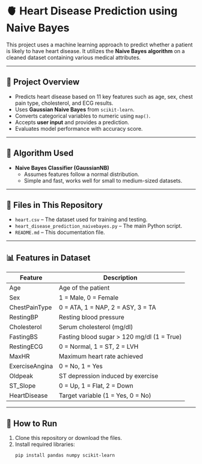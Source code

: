 # 🫀 Heart Disease Prediction using Naive Bayes

This project uses a machine learning approach to predict whether a patient is likely to have heart disease. It utilizes the **Naive Bayes algorithm** on a cleaned dataset containing various medical attributes.

---

## 📌 Project Overview

- Predicts heart disease based on 11 key features such as age, sex, chest pain type, cholesterol, and ECG results.
- Uses **Gaussian Naive Bayes** from `scikit-learn`.
- Converts categorical variables to numeric using `map()`.
- Accepts **user input** and provides a prediction.
- Evaluates model performance with accuracy score.

---

## 🧠 Algorithm Used

- **Naive Bayes Classifier (GaussianNB)**
  - Assumes features follow a normal distribution.
  - Simple and fast, works well for small to medium-sized datasets.

---

## 📂 Files in This Repository

- `heart.csv` – The dataset used for training and testing.
- `heart_disease_prediction_naivebayes.py` – The main Python script.
- `README.md` – This documentation file.

---

## 📊 Features in Dataset

| Feature            | Description                                   |
|--------------------|-----------------------------------------------|
| Age                | Age of the patient                            |
| Sex                | 1 = Male, 0 = Female                           |
| ChestPainType      | 0 = ATA, 1 = NAP, 2 = ASY, 3 = TA              |
| RestingBP          | Resting blood pressure                        |
| Cholesterol        | Serum cholesterol (mg/dl)                     |
| FastingBS          | Fasting blood sugar > 120 mg/dl (1 = True)    |
| RestingECG         | 0 = Normal, 1 = ST, 2 = LVH                    |
| MaxHR              | Maximum heart rate achieved                   |
| ExerciseAngina     | 0 = No, 1 = Yes                                |
| Oldpeak            | ST depression induced by exercise             |
| ST_Slope           | 0 = Up, 1 = Flat, 2 = Down                     |
| HeartDisease       | Target variable (1 = Yes, 0 = No)             |

---

## 🚀 How to Run

1. Clone this repository or download the files.
2. Install required libraries:
   ```bash
   pip install pandas numpy scikit-learn
